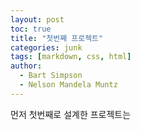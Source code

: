 ```yaml
---
layout: post
toc: true
title: "첫번째 프로젝트"
categories: junk
tags: [markdown, css, html]
author:
  - Bart Simpson
  - Nelson Mandela Muntz
---
```

 먼저 첫번째로 설계한 프로젝트는
